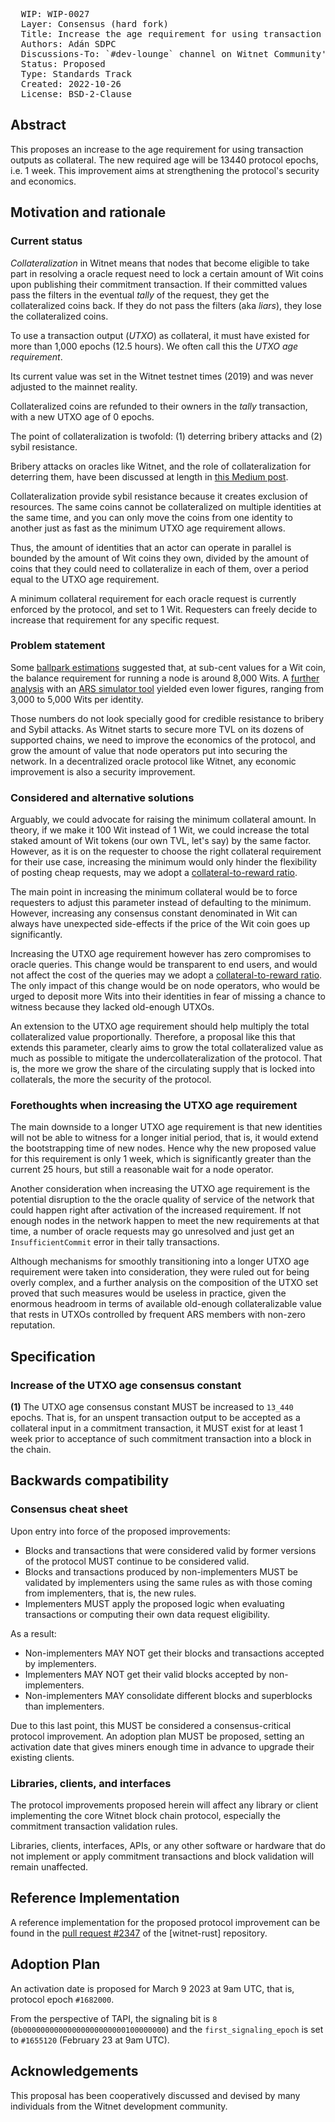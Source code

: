 <pre>
  WIP: WIP-0027
  Layer: Consensus (hard fork)
  Title: Increase the age requirement for using transaction outputs as collateral 
  Authors: Adán SDPC <adan@witnet.foundation>
  Discussions-To: `#dev-lounge` channel on Witnet Community's Discord server
  Status: Proposed
  Type: Standards Track
  Created: 2022-10-26
  License: BSD-2-Clause
</pre>


## Abstract

This proposes an increase to the age requirement for using transaction outputs as collateral. The new required age
will be 13440 protocol epochs, i.e. 1 week. This improvement aims at strengthening the protocol's security and
economics.

## Motivation and rationale

### Current status

_Collateralization_ in Witnet means that nodes that become eligible to take part in resolving a oracle request need to
lock a certain amount of Wit coins upon publishing their commitment transaction. If their committed values pass the
filters in the eventual _tally_ of the request, they get the collateralized coins back. If they do not pass the filters
(aka _liars_), they lose the collateralized coins.

To use a transaction output (_UTXO_) as collateral, it must have existed for more than 1,000 epochs (12.5 hours). We
often call this the _UTXO age requirement_.

Its current value was set in the Witnet testnet times (2019) and was never adjusted to the mainnet reality.

Collateralized coins are refunded to their owners in the _tally_ transaction, with a new UTXO age of 0 epochs.

The point of collateralization is twofold: (1) deterring bribery attacks and (2) sybil resistance.

Bribery attacks on oracles like Witnet, and the role of collateralization for deterring them, have been discussed at
length in [this Medium post][bribery].

Collateralization provide sybil resistance because it creates exclusion of resources. The same coins cannot be
collateralized on multiple identities at the same time, and you can only move the coins from one identity to another
just as fast as the minimum UTXO age requirement allows.

Thus, the amount of identities that an actor can operate in parallel is bounded by the amount of Wit coins they own,
divided by the amount of coins that they could need to collateralize in each of them, over a period equal to the UTXO
age requirement.

A minimum collateral requirement for each oracle request is currently enforced by the protocol, and set to 1 Wit.
Requesters can freely decide to increase that requirement for any specific request.

### Problem statement

Some [ballpark estimations][estimations] suggested that, at sub-cent values for a Wit coin, the balance requirement for
running a node is around 8,000 Wits. A [further analysis][analysis] with an [ARS simulator tool][ARS] yielded
even lower figures, ranging from 3,000 to 5,000 Wits per identity.

Those numbers do not look specially good for credible resistance to bribery and Sybil attacks. As Witnet starts to
secure more TVL on its dozens of supported chains, we need to improve the economics of the protocol, and grow the amount
of value that node operators put into securing the network. In a decentralized oracle protocol like Witnet, any
economic improvement is also a security improvement.

### Considered and alternative solutions

Arguably, we could advocate for raising the minimum collateral amount. In theory, if we make it 100 Wit instead of 1
Wit, we could increase the total staked amount of Wit tokens (our own TVL, let's say) by the same factor. However, as
it is on the requester to choose the right collateral requirement for their use case, increasing the minimum would
only hinder the flexibility of posting cheap requests, may we adopt a [collateral-to-reward ratio][WIP-0022].

The main point in increasing the minimum collateral would be to force requesters to adjust this parameter instead of
defaulting to the minimum. However, increasing any consensus constant denominated in Wit can always have unexpected
side-effects if the price of the Wit coin goes up significantly.

Increasing the UTXO age requirement however has zero compromises to oracle queries. This change would be transparent to
end users, and would not affect the cost of the queries may we adopt a [collateral-to-reward ratio][WIP-0022]. The only
impact of this change would be on node operators, who would be urged to deposit more Wits into their identities in
fear of missing a chance to witness because they lacked old-enough UTXOs.

An extension to the UTXO age requirement should help multiply the total collateralized value proportionally. Therefore,
a proposal like this that extends this parameter, clearly aims to grow the total collateralized value as much as
possible to mitigate the undercollateralization of the protocol. That is, the more we grow the share of the circulating
supply that is locked into collaterals, the more the security of the protocol.

### Forethoughts when increasing the UTXO age requirement

The main downside to a longer UTXO age requirement is that new identities will not be able to witness for a longer
initial period, that is, it would extend the bootstrapping time of new nodes. Hence why the new proposed value for this 
requirement is only 1 week, which is significantly greater than the current 25 hours, but still a reasonable wait for a
node operator.

Another consideration when increasing the UTXO age requirement is the potential disruption to the the oracle quality
of service of the network that could happen right after activation of the increased requirement. If not enough nodes
in the network happen to meet the new requirements at that time, a number of oracle requests may go unresolved and just
get an `InsufficientCommit` error in their tally transactions.

Although mechanisms for smoothly transitioning into a longer UTXO age requirement were taken into consideration, they
were ruled out for being overly complex, and a further analysis on the composition of the UTXO set proved that such
measures would be useless in practice, given the enormous headroom in terms of available old-enough collateralizable
value that rests in UTXOs controlled by frequent ARS members with non-zero reputation.

## Specification

### Increase of the UTXO age consensus constant

**(1)** The UTXO age consensus constant MUST be increased to `13_440` epochs. That is, for an unspent transaction
output to be accepted as a collateral input in a commitment transaction, it MUST exist for at least 1 week prior to
acceptance of such commitment transaction into a block in the chain.

## Backwards compatibility


### Consensus cheat sheet

Upon entry into force of the proposed improvements:

- Blocks and transactions that were considered valid by former versions of the protocol MUST continue to be considered valid.
- Blocks and transactions produced by non-implementers MUST be validated by implementers using the same rules as with those coming from implementers, that is, the new rules.
- Implementers MUST apply the proposed logic when evaluating transactions or computing their own data request eligibility.

As a result:

- Non-implementers MAY NOT get their blocks and transactions accepted by implementers.
- Implementers MAY NOT get their valid blocks accepted by non-implementers.
- Non-implementers MAY consolidate different blocks and superblocks than implementers.

Due to this last point, this MUST be considered a consensus-critical protocol improvement. An adoption plan MUST be proposed, setting an activation date that gives miners enough time in advance to upgrade their existing clients.

### Libraries, clients, and interfaces

The protocol improvements proposed herein will affect any library or client implementing the core Witnet block chain
 protocol, especially the commitment transaction validation rules.

Libraries, clients, interfaces, APIs, or any other software or hardware that do not implement or apply
commitment transactions and block validation will remain unaffected.

## Reference Implementation

A reference implementation for the proposed protocol improvement can be found in the
[pull request #2347](https://github.com/witnet/witnet-rust/pull/2347) of the [witnet-rust] repository.

## Adoption Plan

An activation date is proposed for March 9 2023 at 9am UTC, that is, protocol epoch `#1682000`.

From the perspective of TAPI, the signaling bit is `8` (`0b00000000000000000000000100000000`) and the
`first_signaling_epoch` is set to `#1655120` (February 23 at 9am UTC).

## Acknowledgements

This proposal has been cooperatively discussed and devised by many individuals from the Witnet development community.

[bribery]: https://medium.com/witnet/deterring-bribery-attacks-on-decentralized-oracle-networks-5bcf87d2cb22
[WIP-0022]: wip-0022.md
[estimations]: https://github.com/witnet/witnet-rust/discussions/2237#discussion-4258457
[analysis]: https://github.com/witnet/witnet-rust/discussions/2237#discussioncomment-3414051
[ARS]: https://github.com/drcpu-github/ARS-simulator
[TAPI]: wip-0014.md
